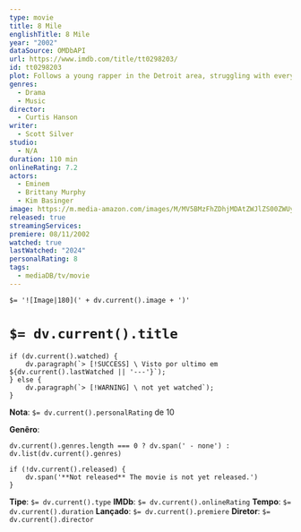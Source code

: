 ```yaml
---
type: movie
title: 8 Mile
englishTitle: 8 Mile
year: "2002"
dataSource: OMDbAPI
url: https://www.imdb.com/title/tt0298203/
id: tt0298203
plot: Follows a young rapper in the Detroit area, struggling with every aspect of his life; he wants to make it big but his friends and foes make this odyssey of rap harder than it may seem.
genres:
  - Drama
  - Music
director:
  - Curtis Hanson
writer:
  - Scott Silver
studio:
  - N/A
duration: 110 min
onlineRating: 7.2
actors:
  - Eminem
  - Brittany Murphy
  - Kim Basinger
image: https://m.media-amazon.com/images/M/MV5BMzFhZDhjMDAtZWJlZS00ZWUyLWFlZGMtYTcwZjFlODcyMGE2XkEyXkFqcGc@._V1_SX300.jpg
released: true
streamingServices:
premiere: 08/11/2002
watched: true
lastWatched: "2024"
personalRating: 8
tags:
  - mediaDB/tv/movie
---
```

`$= '![Image|180](' + dv.current().image + ')'`

# `$= dv.current().title`

```dataviewjs
if (dv.current().watched) {
	dv.paragraph(`> [!SUCCESS] \ Visto por ultimo em ${dv.current().lastWatched || '---'}`);
} else {
	dv.paragraph(`> [!WARNING] \ not yet watched`);
}
```

**Nota**: `$= dv.current().personalRating` de 10

**Genêro**:
```dataviewjs
dv.current().genres.length === 0 ? dv.span(' - none') : dv.list(dv.current().genres)
```

```dataviewjs
if (!dv.current().released) {
	dv.span('**Not released** The movie is not yet released.')
}
```

**Tipe**: `$= dv.current().type`
**IMDb**: `$= dv.current().onlineRating`
**Tempo**:  `$= dv.current().duration`
**Lançado**: `$= dv.current().premiere`
**Diretor**: `$= dv.current().director`
